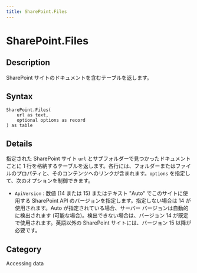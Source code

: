 ```yaml
---
title: SharePoint.Files
---
```


# SharePoint.Files


## Description

SharePoint サイトのドキュメントを含むテーブルを返します。


## Syntax

```powerquery
SharePoint.Files(
    url as text,
    optional options as record
) as table
```


## Details

指定された SharePoint サイト <code>url</code> とサブフォルダーで見つかったドキュメントごとに 1 行を格納するテーブルを返します。各行には、フォルダーまたはファイルのプロパティと、そのコンテンツへのリンクが含まれます。<code>options</code> を指定して、次のオプションを制御できます。    <ul><li><code>ApiVersion</code> : 数値 (14 または 15) またはテキスト &quot;Auto&quot; でこのサイトに使用する SharePoint API のバージョンを指定します。指定しない場合は 14 が使用されます。Auto が指定されている場合、サーバー バージョンは自動的に検出されます (可能な場合)。検出できない場合は、バージョン 14 が既定で使用されます。英語以外の SharePoint サイトには、バージョン 15 以降が必要です。</li></ul>    



## Category
Accessing data
